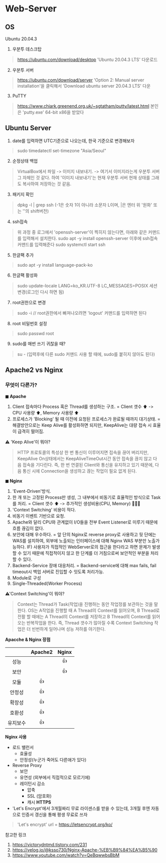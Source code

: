 # Web-Server
## OS
  Ubuntu 20.04.3
  1. 우분투 데스크탑 
  > https://ubuntu.com/download/desktop
  > 'Ubuntu 20.04.3 LTS' 다운로드
  
  2. 우분투 서버 
  > https://ubuntu.com/download/server 
  > 'Option 2: Manual server installation'을 클릭해서 'Download ubuntu server 20.04.3 LTS' 다운 
  
  3. PuTTY 
  > https://www.chiark.greenend.org.uk/~sgtatham/putty/latest.html
  > 본인은 'putty.exe' 64-bit x86을 받았다
  
## Ubuntu Server
  1. date를 입력하면 UTC기준으로 나오는데, 한국 기준으로 변경해보자
  > sudo timedatectl set-timezone "Asia/Seoul"
  2. 순정상태 백업
  > VirtualBox에서 파일 -> 이미지 내보내기.
  >  -> 여기서 이미지라는게 우분투 서버 그 자체인 것 같다.
  >  하여 '이미지 내보내기'는 현재 우분투 서버 현재 상태를 그래도 복사하여 저장하는 것 같음.
  3. 패키지 확인
  > dpkg -l | grep  ssh  (-1은 숫자 1이 아니라 소문자 L이며, |은 엔터 위 '원화' 또는 '\'의 shift버전)
  4. ssh접속
  > 위 과정 중 로그에서 'openssh-server'이 찍히지 않는다면, 아래와 같은 커맨드를 입력해서 설치한다.
  > sudo apt -y install openssh-server
  > 이후에 ssh접속 커맨드를 입력해준다
  > sudo systemctl start ssh
  5. 한글팩 추가
  > sudo apt -y install language-pack-ko
  6. 한글팩 활성화
  > sudo update-locale LANG=ko_KR.UTF-8 LC_MESSAGES=POSIX
  > 세션 변경(로그인 다시 하면 됨)
  7. root권한으로 변경
  > sudo -i // root권한에서 빠져나오려면 'logout' 커맨드를 입력하면 된다
  8. root 비밀번호 설정
  > sudo passwd root
  9. sudo를 매번 쓰기 귀찮을 때?
  > su - (입력후에 다른 sudo 커맨드 사용 할 때에,  sudo를 붙히지 않아도 된다)
  
  
  
  
## Apache2 vs Nginx
  ### 무엇이 다른가?
  __◼ Apache__
  1. Client 접속마다 Process 혹은 Thread를 생성하는 구조.
    = Client 갯수 ⬆ -> CPU 사용량 ⬆, Memory 사용량 ⬆ 
  2. 프로세스가 'Blocking' 될 때 이전에 요청된 프로세스가 완료될 때까지 대기상태.
    = 해결방안으로는 Keep Alive를 활성화하면 되지만, KeepAlive는 대량 접속 시 효율이 급격히 떨어짐.

  ⚠ 'Keep Alive'이 뭐야?
  > HTTP 프로토콜의 특성상 한 번 통신이 이루어지면 접속을 끊어 버리지만, 
  > KeepAlive On상태에서는 KeepAliveTimeOut시간 동안 접속을 끊지 않고 다음 접속을 기다린다.
  > 즉, 한 번 연결된 Client와 통신을 유지하고 있기 때문에, 
  > 다음 통신 시에 Connection을 생성하고 끊는 작업이 필요 없게 된다.

  __◼ Nginx__
  1. 'Event-Driven'방식. 
  2. 한 개 또는 고정된 Process만 생성, 그 내부에서 비동기로 효율적인 방식으로 Task를 처리.
    = Client 갯수 ⬆ -> 추가적인 생성비용(CPU, Memory) 🙅🏻‍♂️
  3. 'Context Switching' 비용이 적다.
  4. 비동기 이벤트 기반으로 요청.
  5. Apache와 달리 CPU와 관계없이 I/O들을 전부 Event  Listener로 미루기 때문에 흐름 끊김이 없다.
  6. 보안에 대해 우수하다.
    = 앞 단의 Nginx로 reverse proxy로 사용하고 뒷 단에는 WAS를 설치하여,
    외부에 노출되는 인터페이스에 대해 Nginx WAS 부분만 노출가능하다. 
    IF) 사용자가 직접적인 WebServer로의 접근을 한다라고 하면 문제가 발생할 수 있기 때문에
        직접적이지 않고 한 단계를 더 거침으로써 보안적인 부분을 처리할 수 있다.
  7. Backend-Service 장애 대응처리.
    = Backend-service에 대해 max fails, fail timeout시 백업 서버로 진입할 수 잇도록 처리가능.
  8. Module로 구성
  9. Single-Threaded(Worker Process)
  

  ⚠'Context Switching'이 뭐야?
  > Context는 Thread가 Task(작업)을 진행하는 동안 작업정를 보관하는 것을 말한다. 
  > OS는 A작업을 진행할 때 A Thread의 Context를 읽어오며,
  >  B Thread로 전활 할 때에는 A Thread의 Context를 저장하고 B Thread의 Context를 읽어오는 반복작업을 한다.
  >  즉, Thread 갯수가 많아질 수록 Context Switching 작업은 더 빈번하게 일어나며 성능 저하를 야기한다.
  
  __Apacche & Nginx 장점__

  ||Apache2|Nginx|
  |:---:|:---:|:---:|
  |성능||👍|
  |보안||👍|
  |모듈|👍||
  |안정성|👍||
  |확장성|👍||
  |호환성|👍||
  |유지보수|👍||

  __Nginx 사용__
  - 로드 밸런서
    - 효율성
    - 안정성(누군가 죽어도 다른애가 있다)
  - Reverse Proxy
    - 보안
    - 유연성 (외부에서 직접적으로 모르기에)
    - 레이턴시 감소
      - 압축
      - SSL (암호화)
      - 캐시
  __HTTPS__
  - 'Let's Encrypt'에서 3개월짜리 무료 라이센스를 받을 수 있는데, 3개월 후엔 자동으로 인증서 갱신을 통해 평생 무료로 쓰자
  > 'Let's encrypt' url = https://letsencrypt.org/ko/

참고한 링크
1. https://victorydntmd.tistory.com/231 
2. https://velog.io/@ksso730/Nginx-Apache-%EB%B9%84%EA%B5%90
3. https://www.youtube.com/watch?v=QeBqwwbsBbM
